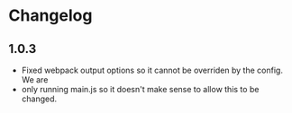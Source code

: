 # Changelog

## 1.0.3

- Fixed webpack output options so it cannot be overriden by the config. We are
- only running main.js so it doesn't make sense to allow this to be changed.
